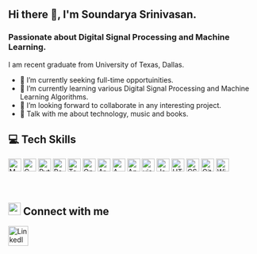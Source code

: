 ## Hi there 👋, I'm Soundarya Srinivasan.
### Passionate about Digital Signal Processing and Machine Learning.



I am recent graduate from University of Texas, Dallas. 

- 🔭 I’m currently seeking full-time opportuinities.
- 🌱 I’m currently learning various Digital Signal Processing and Machine Learning Algorithms.
- 👯 I’m looking forward to collaborate in any interesting project. 
- 💬 Talk with me about technology, music and books.





<h2><b>💻 Tech Skills</b></h2>
<p align="left" margin-left: 10px;>
   <img title="MATLAB" width="26px" src="https://img.icons8.com/fluent/48/000000/matlab.png"/>
  <img title="C Programming" width="26px" src="https://img.icons8.com/color/48/000000/c-programming.png"/>
  <img title="Python" width="26px" src="https://img.icons8.com/color/240/000000/python.png">
  <img title="Raspberry Pi" width="26px" src="https://img.icons8.com/color/48/000000/raspberry-pi.png"/>
  <img title="TensorFlow" width="26px" src="https://img.icons8.com/color/48/000000/tensorflow.png"/>
  <img title="OpenCV" width="26px" src="https://img.icons8.com/color/48/000000/opencv.png"/>
  <img title="Arduino" width="26px" src="https://img.icons8.com/color/48/000000/arduino.png"/>
  <img title="AWS" width="26px" src="https://img.icons8.com/color/48/000000/amazon-web-services.png"/>
  <img title="Angular JS" width="26px" src="https://img.icons8.com/color/48/000000/angularjs.png"/>
  <img title="visual studio code" width="26px" src="https://img.icons8.com/fluent/240/000000/visual-studio-code-2019.png" />
  <img title="JavaScript" width="26px" src="https://img.icons8.com/color/240/000000/javascript.png" />
  <img title="HTML5" width="26px" src="https://img.icons8.com/color/240/000000/html-5.png">
  <img title="CSS3" width="26px" src="https://img.icons8.com/color/240/000000/css3.png">
  <img title="Github" width="26px" src="https://img.icons8.com/ios-glyphs/240/000000/github.png">
  <img title="Windows" width="26px" src="https://img.icons8.com/color/240/000000/windows-10.png">
</p>
<br/>
<div>
<h2><b> <img width="25px" src="https://img.icons8.com/ios-glyphs/30/000000/network--v3.png"/> Connect with me</b></h2>
<p align="left" margin-left: 10px;>
  <a href= "https://www.linkedin.com/in/soundarya-srinivasan-5a2132131/"><img width="40px" title="LinkedIn - Soundarya Srinivasan" src="https://img.icons8.com/fluent/48/000000/linkedin.png"/></a>
</p>
</div>
